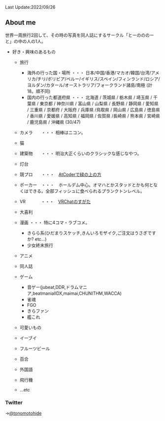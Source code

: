 Last Update:2022/09/26

## About me

世界一周旅行2回して、その時の写真を同人誌にするサークル「とーのののーと」の中の人の1人。

- 好き・興味のあるもの

  - 旅行
    - 海外の行った国・場所 ・・・ 日本/中国/香港/マカオ/韓国/台湾/アメリカ/チリ/ボリビア/ペルー/イギリス/スペイン/フィンランド/ロシア/ヨルダン/カタール/オーストラリア/フォークランド諸島/南極 (計18。順不同)
    - 国内の行った都道府県 ・・・ 北海道 / 茨城県 / 栃木県 / 埼玉県 / 千葉県 / 東京都 / 神奈川県 / 富山県 / 山梨県 / 長野県 / 静岡県 / 愛知県 / 三重県 / 京都府 / 大阪府 / 兵庫県 /鳥取県 / 岡山県 / 広島県 / 徳島県 / 香川県 / 愛媛県 / 高知県 / 福岡県 / 佐賀県 /長崎県 / 熊本県 / 宮崎県 / 鹿児島県 / 沖縄県 (30/47)

  - カメラ　　・・・ 相棒はニコン。
  - 猫
  - 建築物　　・・・ 明治大正くらいのクラシックな感じなやつ。
  - 灯台
  - 競プロ　　・・・　[AtCoderで緑の上の方](https://atcoder.jp/users/tonomotohide)
  - ポーカー　・・・　ホールデム中心。オマハとかスタッドとかも何となくはできる。全部フィッシュに食べられるプランクトンレベル。
  - VR 　　 　・・・　[VRChatのすがた](https://vrchat.com/home/user/usr_1b9f1b70-4fec-42ef-a190-cf4a22756441)
  - 大喜利
  - 漫画 ・・・ 特に4コマ・ラブコメ。
    - きらら系(ひだまりスケッチ,きんいろモザイク,ご注文はうさぎですか? etc...)
    - 少女終末旅行
  - アニメ
  - 同人誌
  - ゲーム
    - 音ゲー(jubeat,DDR,ドラムマニア,beatmaniaIIDX,maimai,CHUNITHM,WACCA)
    - 雀魂
    - FGO
    - きらファン
    - 艦これ
  - 可愛いもの
  - イーブイ
  - フルーツビール
  - 百合
  - 外国語
  - 飛行機
  - ...etc

### Twitter

→[@tonomotohide](https://twitter.com/tonomotohide)
